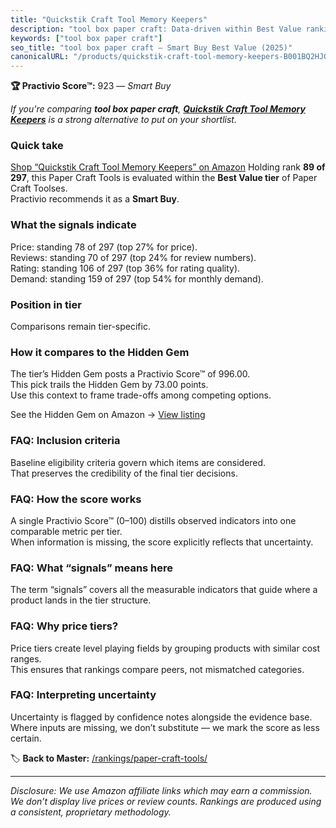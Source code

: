 ```yaml
---
title: "Quickstik Craft Tool Memory Keepers"
description: "tool box paper craft: Data-driven within Best Value ranking using the Practivio Score™. Positioned by quality, value, demand, findability, momentum."
keywords: ["tool box paper craft"]
seo_title: "tool box paper craft — Smart Buy Best Value (2025)"
canonicalURL: "/products/quickstik-craft-tool-memory-keepers-B001BQ2HJO/"
---
```


**🏆 Practivio Score™:** 923 — _Smart Buy_


*If you're comparing **tool box paper craft**, **[Quickstik Craft Tool Memory Keepers](https://www.amazon.com/dp/B001BQ2HJO?tag=practivio-20)** is a strong alternative to put on your shortlist.*
### Quick take
[Shop “Quickstik Craft Tool Memory Keepers” on Amazon](https://www.amazon.com/dp/B001BQ2HJO?tag=practivio-20)
Holding rank **89 of 297**, this Paper Craft Tools is evaluated within the **Best Value tier** of Paper Craft Toolses.  
Practivio recommends it as a **Smart Buy**.

### What the signals indicate
Price: standing 78 of 297 (top 27% for price).  
Reviews: standing 70 of 297 (top 24% for review numbers).  
Rating: standing 106 of 297 (top 36% for rating quality).  
Demand: standing 159 of 297 (top 54% for monthly demand).

### Position in tier
Comparisons remain tier-specific.

### How it compares to the Hidden Gem
The tier’s Hidden Gem posts a Practivio Score™ of 996.00.  
This pick trails the Hidden Gem by 73.00 points.  
Use this context to frame trade-offs among competing options.  

See the Hidden Gem on Amazon → [View listing](https://www.amazon.com/dp/B002YIP97K?tag=practivio-20)

### FAQ: Inclusion criteria
Baseline eligibility criteria govern which items are considered.  
That preserves the credibility of the final tier decisions.

### FAQ: How the score works
A single Practivio Score™ (0–100) distills observed indicators into one comparable metric per tier.  
When information is missing, the score explicitly reflects that uncertainty.

### FAQ: What “signals” means here
The term “signals” covers all the measurable indicators that guide where a product lands in the tier structure.

### FAQ: Why price tiers?
Price tiers create level playing fields by grouping products with similar cost ranges.  
This ensures that rankings compare peers, not mismatched categories.

### FAQ: Interpreting uncertainty
Uncertainty is flagged by confidence notes alongside the evidence base.  
Where inputs are missing, we don’t substitute — we mark the score as less certain.


🏷️ **Back to Master:** [/rankings/paper-craft-tools/](/rankings/paper-craft-tools/)

---
_Disclosure: We use Amazon affiliate links which may earn a commission. We don’t display live prices or review counts. Rankings are produced using a consistent, proprietary methodology._

